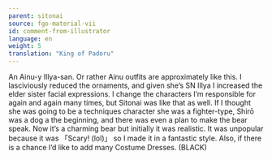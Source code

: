 ```yaml
---
parent: sitonai
source: fgo-material-vii
id: comment-from-illustrator
language: en
weight: 5
translation: "King of Padoru"
---
```


An Ainu-y Illya-san. Or rather Ainu outfits are approximately like this. I lasciviously reduced the ornaments, and given she’s SN Illya I increased the elder sister facial expressions. I change the characters I’m responsible for again and again many times, but Sitonai was like that as well. If I thought she was going to be a techniques character she was a fighter-type, Shirō was a dog a the beginning, and there was even a plan to make the bear speak. Now it’s a charming bear but initially it was realistic. It was unpopular because it was 「Scary! (lol)」 so I made it in a fantastic style. Also, if there is a chance I’d like to add many Costume Dresses. (BLACK)
